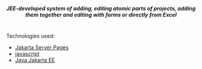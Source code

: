 
*<h5 align="center">JEE-developed system of adding, editing atomic parts of projects, adding them together and editing with forms or directly from Excel </h5>* 
<br>
Technologies used:

 * [Jakarta Server Pages](https://docs.oracle.com/javaee/5/tutorial/doc/bnajo.html) <br>
 * [javascript](https://devdocs.io/javascript/)<br>
 * [Java Jakarta EE](https://jakarta.ee/resources/)<br>
